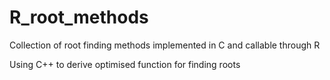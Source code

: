 # R_root_methods
Collection of root finding methods implemented in C and callable through R

Using C++ to derive optimised function for finding roots
